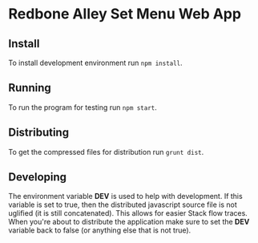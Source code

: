 # Redbone Alley Set Menu Web App
## Install

To install development environment run ```npm install```.

## Running

To run the program for testing run ```npm start```.

## Distributing

To get the compressed files for distribution run ```grunt dist```.

## Developing

The environment variable __DEV__ is used to help with development. If this variable is set to true, then the distributed javascript source file is not uglified (it is still concatenated). This allows for easier Stack flow traces. When you're about to distribute the application make sure to set the __DEV__ variable back to false (or anything else that is not true).

